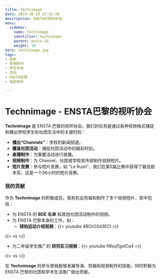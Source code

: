 ```yaml
---
title: Technimage
date: 2024-10-10 22:31:20
description: ENSTA的视听协会
menu:
  sidebar:
    name: Technimage
    identifier: technimage
    parent: ensta-id
    weight: 10
hero: technimage.jpg
tags:
- 视听
- 视频制作
- 学生协会
- 活动
- ENSTA巴黎
- 电影制作

---
```


# Technimage - ENSTA巴黎的视听协会

**Technimage** 是 ENSTA 巴黎的视听协会。我们的任务是通过各种视频格式捕捉和播出学校学生和社团生活中的关键时刻：

- **播出“Channels”**：学校的新闻频道。
- **覆盖社团活动**：捕捉社团活动中的精彩时刻。
- **直播制作**：为重要活动进行直播。
- **视频制作**：为 Channel、社团或学校宣传部制作视频短片。
- **短片竞赛**：参与短片竞赛，如 "Le Rush"，我们在第5届比赛中获得了最佳剧本奖，这是一个36小时的短片竞赛。

### 我的贡献

作为 **Technimage** 的积极成员，我有机会剪辑和制作了多个视频短片，其中包括：

- 为 ENSTA 的 **BDE 名单** 和其他社团活动制作的视频。
- 为 ENSTA 巴黎本身的工作，如：
  - **球拍运动介绍视频**：{{< youtube 4BOrO2d3ECI >}}

{{< vs >}}

  - 为二年级学生推广的 **研究实习视频**：{{< youtube IWoqTgolCq4 >}}

{{< vs >}}

在 **Technimage** 的参与使我能够发展导演、剪辑和视频制作的技能，同时积极为 ENSTA 巴黎的社团和学术生活推广做出贡献。
